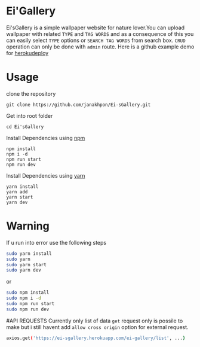 # Ei'Gallery
  Ei'sGallery is a simple wallpaper website for nature lover.You can upload wallpaper with related `TYPE` and `TAG WORDS` and as a consequence of this you can easily select `TYPE` options or `SEARCH TAG WORDS` from search box. `CRUD` operation can only be done with `admin` route. Here is a github example demo for [herokudeploy](https://ei-sgallery.herokuapp.com/)



# Usage

clone the repository

    git clone https://github.com/janakhpon/Ei-sGallery.git

Get into root folder

    cd Ei'sGallery

Install Dependencies using [npm](https://www.npmjs.com/)

    npm install
    npm i -d
    npm run start
    npm run dev

Install Dependencies using [yarn](https://yarnpkg.com/en/)

    yarn install
    yarn add
    yarn start
    yarn dev




# Warning
If u run into error use the following steps

```bash
sudo yarn install
sudo yarn
sudo yarn start
sudo yarn dev
```
or

```bash
sudo npm install
sudo npm i -d
sudo npm run start
sudo npm run dev
```

#API REQUESTS
Currently only list of data `get` request only is possile to make but i still havent add `allow cross origin` option for external request.
```bash
axios.get('https://ei-sgallery.herokuapp.com/ei-gallery/list', ...)
```

